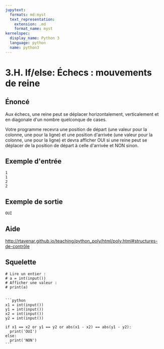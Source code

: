 ```yaml
---
jupytext:
  formats: md:myst
  text_representation:
    extension: .md
    format_name: myst
kernelspec:
  display_name: Python 3
  language: python
  name: python3
---
```


# 3.H. If/else: Échecs : mouvements de reine

## **Énoncé**

Aux échecs, une reine peut se déplacer horizontalement, verticalement et en diagonale d'un nombre quelconque de cases.

Votre programme recevra une position de départ (une valeur pour la colonne, une pour la ligne) et une position d'arrivée (une valeur pour la colonne, une pour la ligne) et devra afficher OUI si une reine peut se déplacer de la position de départ à celle d'arrivée et NON sinon.






## Exemple d'entrée

```
1
1
2
2
```

## Exemple de sortie

```
OUI
```

## Aide

http://rtavenar.github.io/teaching/python_poly/html/poly.html#structures-de-contrôle

## Squelette

```{code-cell} python
# Lire un entier :
# a = int(input())
# Afficher une valeur :
# print(a)
```

````{dropdown} Proposition de solution

```python
x1 = int(input())
y1 = int(input())
x2 = int(input())
y2 = int(input())

if x1 == x2 or y1 == y2 or abs(x1 - x2) == abs(y1 - y2):
  print('OUI')
else:
  print('NON')
```
````
